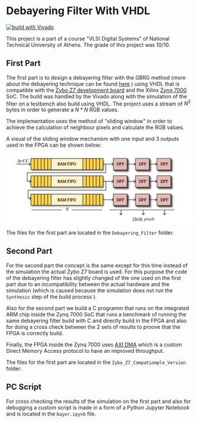 # Debayering Filter With VHDL

[![build with Vivado](https://img.shields.io/badge/built%20with-Vivado-green)](https://www.xilinx.com/products/design-tools/vivado.html) 

This project is a part of a course "VLSI Digital Systems" of National Technical University of Athens. The grade of this project was 10/10.

## First Part

The first part is to design a debayering filter with the GBRG method (more about the debayering technique can be found [here](https://en.wikipedia.org/wiki/Demosaicing) ) using VHDL that is compatible with the [Zybo Z7 development board](https://digilent.com/reference/programmable-logic/zybo-z7/start) and the Xilinx [Zynq 7000](https://www.xilinx.com/products/silicon-devices/soc/zynq-7000.html) SoC. The build was handled by the Vivado along with the simulation of the filter on a testbench also build using VHDL. The project uses a stream of $N^2$ bytes in order to generate a $N * N$ RGB values. 

The implementation uses the method of "sliding window" in order to achieve the calculation of neighbour pixels and calculate the RGB values.

A visual of the sliding window mechanism with one input and 3 outputs used in the FPGA can be shown below:

![sliding_window](Sliding_Window.png)

The files for the first part are located in the ```Debayering_Filter``` folder.

## Second Part

For the second part the concept is the same except for this time instead of the simulation the actual Zybo Z7 board is used. For this purpose the code of the debayering filter has slightly changed of the one used on the first part due to an incompatibility between the actual hardware and the simulation (which is caused because the simulation does not run the ```Synthesis``` step of the build process ).

Also for the second part we build a C programm that runs on the integrated ARM chip inside the Zynq 7000 SoC that runs a benchmark of running the same debayering filter build with C and directly build in the FPGA and also for doing a cross check between the 2 sets of results to proove that the FPGA is correctly build.

Finally, the FPGA inside the Zynq 7000 uses [AXI DMA](https://www.xilinx.com/products/intellectual-property/axi_dma.html) which is a custom Direct Memory Access protocol to have an improved throughput.

The files for the first part are located in the ```Zybo_Z7_Compatiomple_Version``` folder.

## PC Script

For cross checking the results of the simulation on the first part and also for debugging a custom script is made in a form of a Python Jupyter Notebook and is located in the ```bayer.ipynb``` file.